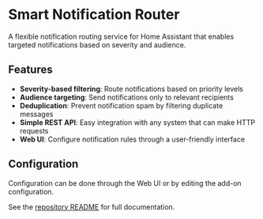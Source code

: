 # Smart Notification Router

A flexible notification routing service for Home Assistant that enables targeted notifications based on severity and audience.

## Features

- **Severity-based filtering**: Route notifications based on priority levels
- **Audience targeting**: Send notifications only to relevant recipients
- **Deduplication**: Prevent notification spam by filtering duplicate messages
- **Simple REST API**: Easy integration with any system that can make HTTP requests
- **Web UI**: Configure notification rules through a user-friendly interface

## Configuration

Configuration can be done through the Web UI or by editing the add-on configuration.

See the [repository README](https://github.com/festion/smart_notification) for full documentation.
